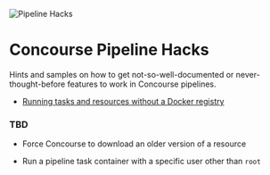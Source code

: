 ![Pipeline Hacks](https://raw.githubusercontent.com/lsilvapvt/misc-support-files/master/docs/icons/pipeline-hacks.png)


# Concourse Pipeline Hacks

Hints and samples on how to get not-so-well-documented or never-thought-before features to work in Concourse pipelines.

- [Running tasks and resources without a Docker registry](docker-images-from-repo)

### TBD

- Force Concourse to download an older version of a resource
<!-- http://stackoverflow.com/questions/41108427/concourse-github-release-resource-cannot-find-older-versions-or-tags/ -->

- Run a pipeline task container with a specific user other than `root`
<!-- http://stackoverflow.com/questions/40939906/how-do-i-run-a-concourse-ci-job-task-with-a-specific-user -->
